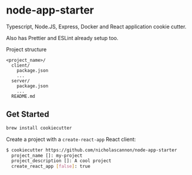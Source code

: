 # node-app-starter

Typescript, Node.JS, Express, Docker and React application cookie cutter.

Also has Prettier and ESLint already setup too.

Project structure

```
<project_name>/
  client/
    package.json
    ...
  server/
    package.json
    ...
  README.md
```

## Get Started

```bash
brew install cookiecutter
```

Create a project with a `create-react-app` React client:

```bash
$ cookiecutter https://github.com/nicholascannon/node-app-starter
  project_name []: my-project
  project_description []: A cool project
  create_react_app [false]: true
```
